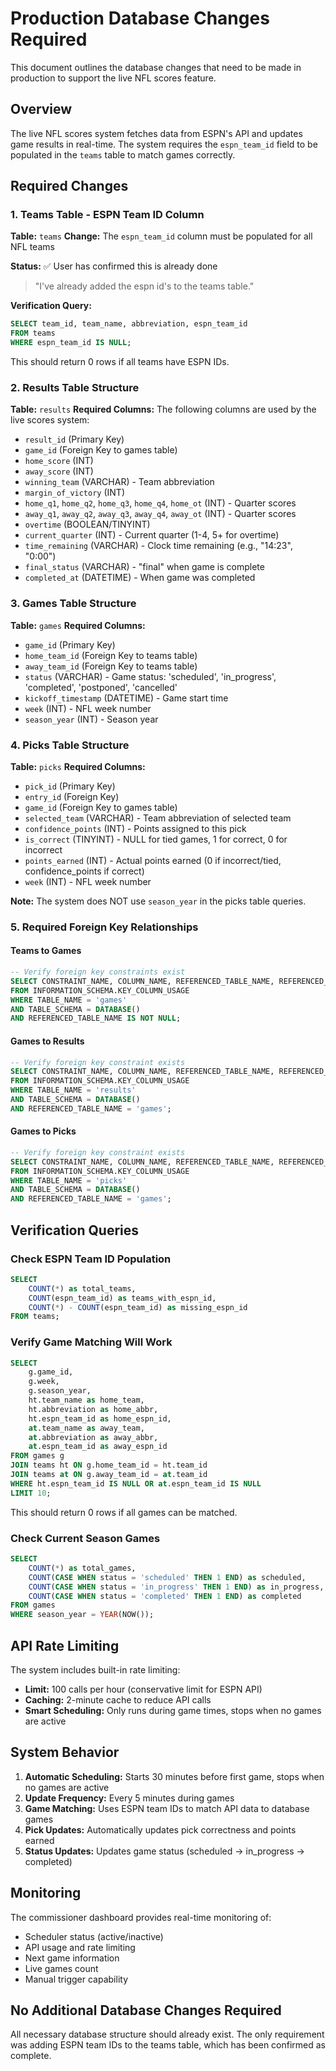 # Production Database Changes Required

This document outlines the database changes that need to be made in production to support the live NFL scores feature.

## Overview
The live NFL scores system fetches data from ESPN's API and updates game results in real-time. The system requires the `espn_team_id` field to be populated in the `teams` table to match games correctly.

## Required Changes

### 1. Teams Table - ESPN Team ID Column
**Table:** `teams`
**Change:** The `espn_team_id` column must be populated for all NFL teams

**Status:** ✅ User has confirmed this is already done
> "I've already added the espn id's to the teams table."

**Verification Query:**
```sql
SELECT team_id, team_name, abbreviation, espn_team_id 
FROM teams 
WHERE espn_team_id IS NULL;
```
This should return 0 rows if all teams have ESPN IDs.

### 2. Results Table Structure
**Table:** `results`
**Required Columns:** The following columns are used by the live scores system:

- `result_id` (Primary Key)
- `game_id` (Foreign Key to games table)
- `home_score` (INT)
- `away_score` (INT)
- `winning_team` (VARCHAR) - Team abbreviation
- `margin_of_victory` (INT)
- `home_q1`, `home_q2`, `home_q3`, `home_q4`, `home_ot` (INT) - Quarter scores
- `away_q1`, `away_q2`, `away_q3`, `away_q4`, `away_ot` (INT) - Quarter scores
- `overtime` (BOOLEAN/TINYINT)
- `current_quarter` (INT) - Current quarter (1-4, 5+ for overtime)
- `time_remaining` (VARCHAR) - Clock time remaining (e.g., "14:23", "0:00")
- `final_status` (VARCHAR) - "final" when game is complete
- `completed_at` (DATETIME) - When game was completed

### 3. Games Table Structure
**Table:** `games`
**Required Columns:**

- `game_id` (Primary Key)
- `home_team_id` (Foreign Key to teams table)
- `away_team_id` (Foreign Key to teams table)
- `status` (VARCHAR) - Game status: 'scheduled', 'in_progress', 'completed', 'postponed', 'cancelled'
- `kickoff_timestamp` (DATETIME) - Game start time
- `week` (INT) - NFL week number
- `season_year` (INT) - Season year

### 4. Picks Table Structure
**Table:** `picks`
**Required Columns:**

- `pick_id` (Primary Key)
- `entry_id` (Foreign Key)
- `game_id` (Foreign Key to games table)
- `selected_team` (VARCHAR) - Team abbreviation of selected team
- `confidence_points` (INT) - Points assigned to this pick
- `is_correct` (TINYINT) - NULL for tied games, 1 for correct, 0 for incorrect
- `points_earned` (INT) - Actual points earned (0 if incorrect/tied, confidence_points if correct)
- `week` (INT) - NFL week number

**Note:** The system does NOT use `season_year` in the picks table queries.

### 5. Required Foreign Key Relationships

#### Teams to Games
```sql
-- Verify foreign key constraints exist
SELECT CONSTRAINT_NAME, COLUMN_NAME, REFERENCED_TABLE_NAME, REFERENCED_COLUMN_NAME
FROM INFORMATION_SCHEMA.KEY_COLUMN_USAGE 
WHERE TABLE_NAME = 'games' 
AND TABLE_SCHEMA = DATABASE()
AND REFERENCED_TABLE_NAME IS NOT NULL;
```

#### Games to Results
```sql
-- Verify foreign key constraint exists
SELECT CONSTRAINT_NAME, COLUMN_NAME, REFERENCED_TABLE_NAME, REFERENCED_COLUMN_NAME
FROM INFORMATION_SCHEMA.KEY_COLUMN_USAGE 
WHERE TABLE_NAME = 'results' 
AND TABLE_SCHEMA = DATABASE()
AND REFERENCED_TABLE_NAME = 'games';
```

#### Games to Picks
```sql
-- Verify foreign key constraint exists
SELECT CONSTRAINT_NAME, COLUMN_NAME, REFERENCED_TABLE_NAME, REFERENCED_COLUMN_NAME
FROM INFORMATION_SCHEMA.KEY_COLUMN_USAGE 
WHERE TABLE_NAME = 'picks' 
AND TABLE_SCHEMA = DATABASE()
AND REFERENCED_TABLE_NAME = 'games';
```

## Verification Queries

### Check ESPN Team ID Population
```sql
SELECT 
    COUNT(*) as total_teams,
    COUNT(espn_team_id) as teams_with_espn_id,
    COUNT(*) - COUNT(espn_team_id) as missing_espn_id
FROM teams;
```

### Verify Game Matching Will Work
```sql
SELECT 
    g.game_id,
    g.week,
    g.season_year,
    ht.team_name as home_team,
    ht.abbreviation as home_abbr,
    ht.espn_team_id as home_espn_id,
    at.team_name as away_team,
    at.abbreviation as away_abbr,
    at.espn_team_id as away_espn_id
FROM games g
JOIN teams ht ON g.home_team_id = ht.team_id
JOIN teams at ON g.away_team_id = at.team_id
WHERE ht.espn_team_id IS NULL OR at.espn_team_id IS NULL
LIMIT 10;
```
This should return 0 rows if all games can be matched.

### Check Current Season Games
```sql
SELECT 
    COUNT(*) as total_games,
    COUNT(CASE WHEN status = 'scheduled' THEN 1 END) as scheduled,
    COUNT(CASE WHEN status = 'in_progress' THEN 1 END) as in_progress,
    COUNT(CASE WHEN status = 'completed' THEN 1 END) as completed
FROM games 
WHERE season_year = YEAR(NOW());
```

## API Rate Limiting
The system includes built-in rate limiting:
- **Limit:** 100 calls per hour (conservative limit for ESPN API)
- **Caching:** 2-minute cache to reduce API calls
- **Smart Scheduling:** Only runs during game times, stops when no games are active

## System Behavior
1. **Automatic Scheduling:** Starts 30 minutes before first game, stops when no games are active
2. **Update Frequency:** Every 5 minutes during games
3. **Game Matching:** Uses ESPN team IDs to match API data to database games
4. **Pick Updates:** Automatically updates pick correctness and points earned
5. **Status Updates:** Updates game status (scheduled → in_progress → completed)

## Monitoring
The commissioner dashboard provides real-time monitoring of:
- Scheduler status (active/inactive)
- API usage and rate limiting
- Next game information
- Live games count
- Manual trigger capability

## No Additional Database Changes Required
All necessary database structure should already exist. The only requirement was adding ESPN team IDs to the teams table, which has been confirmed as complete.